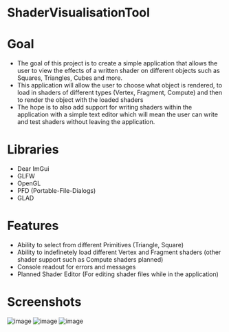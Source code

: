 # ShaderVisualisationTool

# Goal 
* The goal of this project is to create a simple application that allows the user to view the effects of a written shader on different objects such as Squares, Triangles, Cubes and more. 
* This application will allow the user to choose what object is rendered, to load in shaders of different types (Vertex, Fragment, Compute) and then to render the object with the loaded shaders
* The hope is to also add support for writing shaders within the application with a simple text editor which will mean the user can write and test shaders without leaving the application.

# Libraries 
* Dear ImGui 
* GLFW
* OpenGL
* PFD (Portable-File-Dialogs)
* GLAD

# Features
* Ability to select from different Primitives (Triangle, Square)
* Ability to indefinetely load different Vertex and Fragment shaders (other shader support such as Compute shaders planned)
* Console readout for errors and messages 
* Planned Shader Editor (For editing shader files while in the application)

# Screenshots
![image](https://user-images.githubusercontent.com/19360613/159681364-5b60315d-c170-4709-98f4-ba982c629db0.png)
![image](https://user-images.githubusercontent.com/19360613/159681458-4c60fcfa-eb05-4d9c-b76f-d0effd9e1cba.png)
![image](https://user-images.githubusercontent.com/19360613/159681614-760f6d8e-0607-4739-a479-0bfd8b82190c.png)


